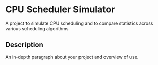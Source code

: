 # CPU Scheduler Simulator

A project to simulate CPU scheduling and to compare statistics across various scheduling algorithms

## Description

An in-depth paragraph about your project and overview of use.
